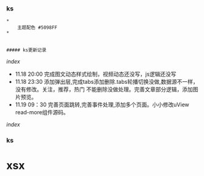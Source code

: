 ### ks

	*
		主题配色 #5098FF
	*


	##### ks更新记录

*index*
+ 11.18 20:00  完成图文动态样式绘制，视频动态还没写，js逻辑还没写
+ 11.18 23:30  添加弹出层,完成tabs添加删除.tabs轮播切换没做,数据源不一样，没有修改。关注，推荐，热门 不能删除没做处理。完善文章部分逻辑，添加图片预览。
+ 11.19 09：30 完善页面跳转,完善事件处理,添加多个页面。小小修改uView read-more组件源码。

*index*
### ks





# xsx

